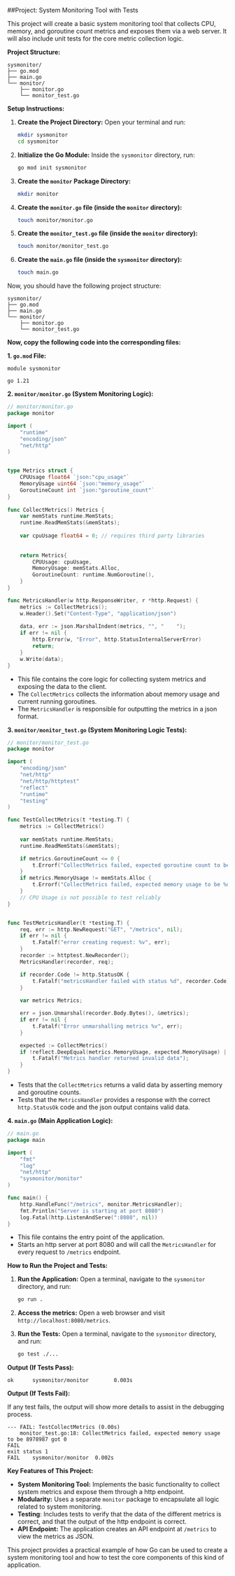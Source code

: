 
##Project: System Monitoring Tool with Tests

This project will create a basic system monitoring tool that collects CPU, memory, and goroutine count metrics and exposes them via a web server. It will also include unit tests for the core metric collection logic.

**Project Structure:**

```
sysmonitor/
├── go.mod
├── main.go
└── monitor/
    ├── monitor.go
    └── monitor_test.go
```

**Setup Instructions:**

1.  **Create the Project Directory:**
    Open your terminal and run:

    ```bash
    mkdir sysmonitor
    cd sysmonitor
    ```

2.  **Initialize the Go Module:**
    Inside the `sysmonitor` directory, run:

    ```bash
    go mod init sysmonitor
    ```

3.  **Create the `monitor` Package Directory:**

    ```bash
    mkdir monitor
    ```

4.  **Create the `monitor.go` file (inside the `monitor` directory):**

    ```bash
    touch monitor/monitor.go
    ```

5.  **Create the `monitor_test.go` file (inside the `monitor` directory):**

    ```bash
    touch monitor/monitor_test.go
    ```

6.  **Create the `main.go` file (inside the `sysmonitor` directory):**

    ```bash
    touch main.go
    ```

Now, you should have the following project structure:

```
sysmonitor/
├── go.mod
├── main.go
└── monitor/
    ├── monitor.go
    └── monitor_test.go
```

**Now, copy the following code into the corresponding files:**

**1. `go.mod` File:**

```
module sysmonitor

go 1.21
```

**2. `monitor/monitor.go` (System Monitoring Logic):**

```go
// monitor/monitor.go
package monitor

import (
	"runtime"
	"encoding/json"
	"net/http"
)


type Metrics struct {
	CPUUsage float64 `json:"cpu_usage"`
	MemoryUsage uint64 `json:"memory_usage"`
	GoroutineCount int `json:"goroutine_count"`
}
	
func CollectMetrics() Metrics {
	var memStats runtime.MemStats;
	runtime.ReadMemStats(&memStats);
		
	var cpuUsage float64 = 0; // requires third party libraries
		
		
	return Metrics{
		CPUUsage: cpuUsage,
		MemoryUsage: memStats.Alloc,
		GoroutineCount: runtime.NumGoroutine(),
	}
}

func MetricsHandler(w http.ResponseWriter, r *http.Request) {
	metrics := CollectMetrics();
	w.Header().Set("Content-Type", "application/json")
		
	data, err := json.MarshalIndent(metrics, "", "    ");
	if err != nil {
		http.Error(w, "Error", http.StatusInternalServerError)
		return;
	}
	w.Write(data);
}
```
*  This file contains the core logic for collecting system metrics and exposing the data to the client.
*   The `CollectMetrics` collects the information about memory usage and current running goroutines.
*   The `MetricsHandler` is responsible for outputting the metrics in a json format.

**3. `monitor/monitor_test.go` (System Monitoring Logic Tests):**

```go
// monitor/monitor_test.go
package monitor

import (
    "encoding/json"
    "net/http"
	"net/http/httptest"
    "reflect"
    "runtime"
    "testing"
)

func TestCollectMetrics(t *testing.T) {
	metrics := CollectMetrics()
    
    var memStats runtime.MemStats;
	runtime.ReadMemStats(&memStats);

    if metrics.GoroutineCount <= 0 {
        t.Errorf("CollectMetrics failed, expected goroutine count to be higher than 0 but got: %d", metrics.GoroutineCount);
    }
    if metrics.MemoryUsage != memStats.Alloc {
		t.Errorf("CollectMetrics failed, expected memory usage to be %d got %d", memStats.Alloc, metrics.MemoryUsage)
	}
	// CPU Usage is not possible to test reliably
}


func TestMetricsHandler(t *testing.T) {
    req, err := http.NewRequest("GET", "/metrics", nil);
    if err != nil {
        t.Fatalf("error creating request: %v", err);
    }
    recorder := httptest.NewRecorder();
    MetricsHandler(recorder, req);

    if recorder.Code != http.StatusOK {
        t.Fatalf("metricsHandler failed with status %d", recorder.Code);
    }
	
	var metrics Metrics;

	err = json.Unmarshal(recorder.Body.Bytes(), &metrics);
	if err != nil {
		t.Fatalf("Error unmarshalling metrics %v", err);
	}

	expected := CollectMetrics()
	if !reflect.DeepEqual(metrics.MemoryUsage, expected.MemoryUsage) || !reflect.DeepEqual(metrics.GoroutineCount, expected.GoroutineCount) {
		t.Fatalf("Metrics handler returned invalid data");
	}
}
```
*  Tests that the `CollectMetrics` returns a valid data by asserting memory and goroutine counts.
*  Tests that the `MetricsHandler` provides a response with the correct `http.StatusOk` code and the json output contains valid data.

**4. `main.go` (Main Application Logic):**

```go
// main.go
package main

import (
	"fmt"
	"log"
	"net/http"
    "sysmonitor/monitor"
)

func main() {
    http.HandleFunc("/metrics", monitor.MetricsHandler);
    fmt.Println("Server is starting at port 8080")
    log.Fatal(http.ListenAndServe(":8080", nil))
}
```
* This file contains the entry point of the application.
* Starts an http server at port 8080 and will call the `MetricsHandler` for every request to `/metrics` endpoint.

**How to Run the Project and Tests:**

1.  **Run the Application:**
    Open a terminal, navigate to the `sysmonitor` directory, and run:

    ```bash
    go run .
    ```

2.  **Access the metrics:** Open a web browser and visit `http://localhost:8080/metrics`.
3. **Run the Tests:**
    Open a terminal, navigate to the `sysmonitor` directory, and run:

    ```bash
    go test ./...
    ```

**Output (If Tests Pass):**

```
ok      sysmonitor/monitor        0.003s
```

**Output (If Tests Fail):**

If any test fails, the output will show more details to assist in the debugging process.

```
--- FAIL: TestCollectMetrics (0.00s)
    monitor_test.go:18: CollectMetrics failed, expected memory usage to be 8978987 got 0
FAIL
exit status 1
FAIL	sysmonitor/monitor	0.002s
```

**Key Features of This Project:**

*   **System Monitoring Tool:** Implements the basic functionality to collect system metrics and expose them through a http endpoint.
*   **Modularity:** Uses a separate `monitor` package to encapsulate all logic related to system monitoring.
*  **Testing**:  Includes tests to verify that the data of the different metrics is correct, and that the output of the http endpoint is correct.
*   **API Endpoint:** The application creates an API endpoint at `/metrics` to view the metrics as JSON.

This project provides a practical example of how Go can be used to create a system monitoring tool and how to test the core components of this kind of application.
